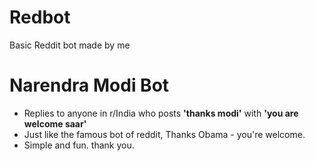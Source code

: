 # Redbot
Basic Reddit bot made by me
# Narendra Modi Bot

- Replies to anyone in r/India who posts **'thanks modi'** with **'you are welcome saar'**
- Just like the famous bot of reddit, Thanks Obama - you're welcome.
- Simple and fun. thank you.
